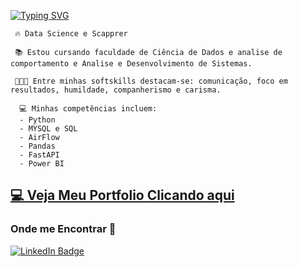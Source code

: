 [![Typing SVG](https://readme-typing-svg.herokuapp.com/?color=F73BE0&size=35&center=true&vCenter=true&width=1000&lines=Olá,+Meu+Nome+é+Micael+Oliveira;Data+Science;+:%29)](https://git.io/typing-svg)

  <p>
    
     🔥 Data Science e Scapprer
  
     📚 Estou cursando faculdade de Ciência de Dados e analise de comportamento e Analise e Desenvolvimento de Sistemas.
      
     👩🏾‍🎓 Entre minhas softskills destacam-se: comunicação, foco em resultados, humildade, companherismo e carisma.
    
  </p>

  <p>
    
      💻 Minhas competências incluem:
      - Python
      - MYSQL e SQL
      - AirFlow
      - Pandas
      - FastAPI
      - Power BI
    
  </p>

## [💻 Veja Meu Portfolio Clicando aqui](https://micaeloliveiradev.com.br/)   
  
### Onde me Encontrar 📌
[![LinkedIn Badge](https://img.shields.io/badge/-MicaelOliveira-6495ED?style=flat-square&labelColor=6495ED&logo=linkedin&logoColor=white&link=https://www.linkedin.com/in/MicaelOliveira)](https://www.linkedin.com/in/micaeloliveira-ms)









